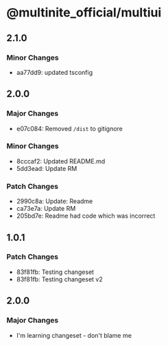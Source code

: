 # @multinite_official/multiui

## 2.1.0

### Minor Changes

- aa77dd9: updated tsconfig

## 2.0.0

### Major Changes

- e07c084: Removed `/dist` to gitignore

### Minor Changes

- 8cccaf2: Updated README.md
- 5dd3ead: Update RM

### Patch Changes

- 2990c8a: Update: Readme
- ca73e7a: Update RM
- 205bd7e: Readme had code which was incorrect

## 1.0.1

### Patch Changes

- 83f81fb: Testing changeset
- 83f81fb: Testing changeset v2

## 2.0.0

### Major Changes

- I'm learning changeset - don't blame me
